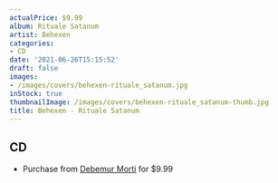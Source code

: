 ```yaml
---
actualPrice: $9.99
album: Rituale Satanum
artist: Behexen
categories:
- CD
date: '2021-06-26T15:15:52'
draft: false
images:
- /images/covers/behexen-rituale_satanum.jpg
inStock: true
thumbnailImage: /images/covers/behexen-rituale_satanum-thumb.jpg
title: Behexen - Rituale Satanum
---
```


## CD
* Purchase from [Debemur Morti](https://debemurmorti.aisamerch.com/item/93559) for $9.99
